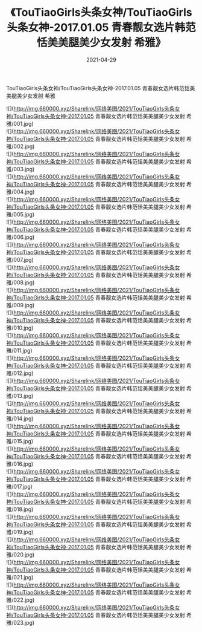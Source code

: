 ﻿---
layout: post
title:  《TouTiaoGirls头条女神/TouTiaoGirls头条女神-2017.01.05 青春靓女选片韩范恬美美腿美少女发射 希雅》
date:   2021-04-29
img: http://img.660000.xyz/Sharelink/网络美图/2021/TouTiaoGirls头条女神/TouTiaoGirls头条女神-2017.01.05 青春靓女选片韩范恬美美腿美少女发射 希雅/000.jpg
categories: [美女, 清纯, 唯美]
---

TouTiaoGirls头条女神/TouTiaoGirls头条女神-2017.01.05 青春靓女选片韩范恬美美腿美少女发射 希雅

 ![](http://img.660000.xyz/Sharelink/网络美图/2021/TouTiaoGirls头条女神/TouTiaoGirls头条女神-2017.01.05 青春靓女选片韩范恬美美腿美少女发射 希雅/001.jpg) <br>![](http://img.660000.xyz/Sharelink/网络美图/2021/TouTiaoGirls头条女神/TouTiaoGirls头条女神-2017.01.05 青春靓女选片韩范恬美美腿美少女发射 希雅/002.jpg) <br>![](http://img.660000.xyz/Sharelink/网络美图/2021/TouTiaoGirls头条女神/TouTiaoGirls头条女神-2017.01.05 青春靓女选片韩范恬美美腿美少女发射 希雅/003.jpg) <br>![](http://img.660000.xyz/Sharelink/网络美图/2021/TouTiaoGirls头条女神/TouTiaoGirls头条女神-2017.01.05 青春靓女选片韩范恬美美腿美少女发射 希雅/004.jpg) <br>![](http://img.660000.xyz/Sharelink/网络美图/2021/TouTiaoGirls头条女神/TouTiaoGirls头条女神-2017.01.05 青春靓女选片韩范恬美美腿美少女发射 希雅/005.jpg) <br>![](http://img.660000.xyz/Sharelink/网络美图/2021/TouTiaoGirls头条女神/TouTiaoGirls头条女神-2017.01.05 青春靓女选片韩范恬美美腿美少女发射 希雅/006.jpg) <br>![](http://img.660000.xyz/Sharelink/网络美图/2021/TouTiaoGirls头条女神/TouTiaoGirls头条女神-2017.01.05 青春靓女选片韩范恬美美腿美少女发射 希雅/007.jpg) <br>![](http://img.660000.xyz/Sharelink/网络美图/2021/TouTiaoGirls头条女神/TouTiaoGirls头条女神-2017.01.05 青春靓女选片韩范恬美美腿美少女发射 希雅/008.jpg) <br>![](http://img.660000.xyz/Sharelink/网络美图/2021/TouTiaoGirls头条女神/TouTiaoGirls头条女神-2017.01.05 青春靓女选片韩范恬美美腿美少女发射 希雅/009.jpg) <br>![](http://img.660000.xyz/Sharelink/网络美图/2021/TouTiaoGirls头条女神/TouTiaoGirls头条女神-2017.01.05 青春靓女选片韩范恬美美腿美少女发射 希雅/010.jpg) <br>![](http://img.660000.xyz/Sharelink/网络美图/2021/TouTiaoGirls头条女神/TouTiaoGirls头条女神-2017.01.05 青春靓女选片韩范恬美美腿美少女发射 希雅/011.jpg) <br>![](http://img.660000.xyz/Sharelink/网络美图/2021/TouTiaoGirls头条女神/TouTiaoGirls头条女神-2017.01.05 青春靓女选片韩范恬美美腿美少女发射 希雅/012.jpg) <br>![](http://img.660000.xyz/Sharelink/网络美图/2021/TouTiaoGirls头条女神/TouTiaoGirls头条女神-2017.01.05 青春靓女选片韩范恬美美腿美少女发射 希雅/013.jpg) <br>![](http://img.660000.xyz/Sharelink/网络美图/2021/TouTiaoGirls头条女神/TouTiaoGirls头条女神-2017.01.05 青春靓女选片韩范恬美美腿美少女发射 希雅/014.jpg) <br>![](http://img.660000.xyz/Sharelink/网络美图/2021/TouTiaoGirls头条女神/TouTiaoGirls头条女神-2017.01.05 青春靓女选片韩范恬美美腿美少女发射 希雅/015.jpg) <br>![](http://img.660000.xyz/Sharelink/网络美图/2021/TouTiaoGirls头条女神/TouTiaoGirls头条女神-2017.01.05 青春靓女选片韩范恬美美腿美少女发射 希雅/016.jpg) <br>![](http://img.660000.xyz/Sharelink/网络美图/2021/TouTiaoGirls头条女神/TouTiaoGirls头条女神-2017.01.05 青春靓女选片韩范恬美美腿美少女发射 希雅/017.jpg) <br>![](http://img.660000.xyz/Sharelink/网络美图/2021/TouTiaoGirls头条女神/TouTiaoGirls头条女神-2017.01.05 青春靓女选片韩范恬美美腿美少女发射 希雅/018.jpg) <br>![](http://img.660000.xyz/Sharelink/网络美图/2021/TouTiaoGirls头条女神/TouTiaoGirls头条女神-2017.01.05 青春靓女选片韩范恬美美腿美少女发射 希雅/019.jpg) <br>![](http://img.660000.xyz/Sharelink/网络美图/2021/TouTiaoGirls头条女神/TouTiaoGirls头条女神-2017.01.05 青春靓女选片韩范恬美美腿美少女发射 希雅/020.jpg) <br>![](http://img.660000.xyz/Sharelink/网络美图/2021/TouTiaoGirls头条女神/TouTiaoGirls头条女神-2017.01.05 青春靓女选片韩范恬美美腿美少女发射 希雅/021.jpg) <br>![](http://img.660000.xyz/Sharelink/网络美图/2021/TouTiaoGirls头条女神/TouTiaoGirls头条女神-2017.01.05 青春靓女选片韩范恬美美腿美少女发射 希雅/022.jpg) <br>![](http://img.660000.xyz/Sharelink/网络美图/2021/TouTiaoGirls头条女神/TouTiaoGirls头条女神-2017.01.05 青春靓女选片韩范恬美美腿美少女发射 希雅/023.jpg) <br>